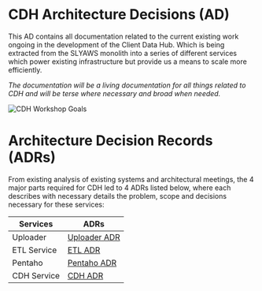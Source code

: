 # CDH Architecture Decisions (AD)
This AD contains all documentation related to the current existing work ongoing in the development of the Client Data Hub. Which is being extracted from the SLYAWS monolith into a series of different services which power existing infrastructure but provide us a means to scale more efficiently.

*The documentation will be a living documentation for all things related to CDH and will be terse where necessary and broad when needed.*

![CDH Workshop Goals](./assets/images/aab_workshop/aab_2.jpg)

# Architecture Decision Records (ADRs)

From existing analysis of existing systems and architectural meetings, the 4 major parts required for CDH led to 4 ADRs listed below, where each describes with necessary details the problem, scope and decisions necessary for these services:


Services    | ADRs
-------  | ---------
Uploader | [Uploader ADR](./adrs/uploaders.md)
ETL Service      | [ETL ADR](./adrs/etl.md)
Pentaho  | [Pentaho ADR](./adrs/pentaho.md)
CDH Service | [CDH ADR](./adrs/cdh.md)


